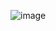![image](https://github.com/srijoy-paul/ajjas-assignment/assets/77974192/e2a378f5-0a89-4fa5-9526-ea7e0148bf9c)
